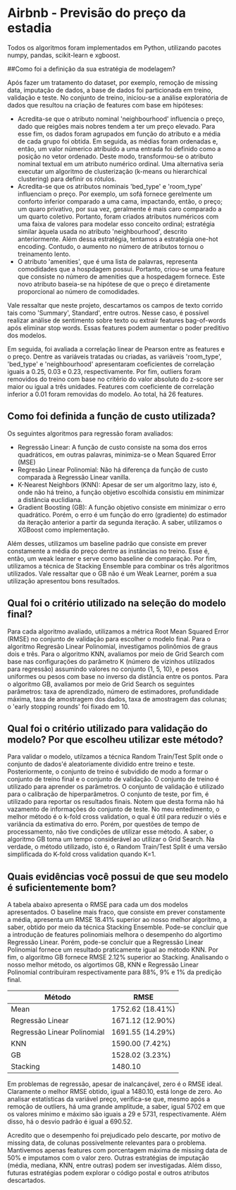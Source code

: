 # Airbnb - Previsão do preço da estadia

Todos os algoritmos foram implementados em Python, utilizando pacotes numpy, pandas, scikit-learn e xgboost.

##Como foi a definição da sua estratégia de modelagem?

Após fazer um tratamento do dataset, por exemplo, remoção de missing data, imputação de dados, a base de dados foi particionada em treino, validação e teste. No conjunto de treino, iniciou-se a análise exploratória de dados que resultou na criação de features com base em hipóteses:

- Acredita-se que o atributo nominal 'neighbourhood' influencia o preço, dado que reigões mais nobres tendem a ter um preço elevado. Para esse fim, os dados foram agrupados em função do atributo e a média de cada grupo foi obtida. Em seguida, as médias foram ordenadas e, então, um valor númerico atríbuido a uma entrada  foi definido como a posição no vetor ordenado. Deste modo, transformou-se o atributo nominal textual em um atributo numérico ordinal. Uma alternativa seria executar um algoritmo de clusterização (k-means ou hierarchical clustering) para definir os rótulos.
- Acredita-se que os atributos nominais 'bed_type' e 'room_type' influenciam o preço. Por exemplo, um sofá fornece gerelmente um conforto inferior comparado a uma cama, impactando, então, o preço; um quaro privativo, por sua vez, geralmente é mais caro comparado a um quarto coletivo. Portanto, foram criados  atributos numéricos com uma faixa de valores para modelar esso conceito ordinal; estratégia similar àquela usada no atributo 'neighbourhood', descrito anteriormente. Além dessa estratégia, tentamos a estratégia one-hot encoding. Contudo, o aumento no número de atributos tornou o treinamento lento.
- O atributo 'amenities', que é uma lista de palavras, representa comodidades que a hospdagem possui. Portanto, criou-se uma feature que consiste no número de amenities que a hospedagem fornece. Este novo atributo baseia-se na hipótese de que o preço é diretamente proporcional ao número de comodidades.

Vale ressaltar que neste projeto, descartamos os campos de texto corrido tais como 'Summary', Standard', entre outros. Nesse caso, é possível realizar análise de sentimento sobre texto ou extrair features bag-of-words após eliminar stop words. Essas features podem aumentar o poder preditivo dos modelos.

Em seguida, foi avaliada a correlação linear de Pearson entre as features e o preço. Dentre as variáveis tratadas ou criadas, as variáveis 'room_type', 'bed_type'  e 'neighbourhood' apresentaram coeficientes de correlação iguais a 0.25,  0.03 e 0.23, respectivamente. Por fim, outliers foram removidos do treino com base no critério do valor absoluto do z-score ser maior ou igual a três unidades. Features com coeficiente de correlação inferior a 0.01 foram removidas do modelo. Ao total, há 26 features.

## Como foi definida a função de custo utilizada?

Os seguintes algoritmos para regressão foram avaliados:
- Regressão Linear: A função de custo consiste na soma dos erros quadráticos, em outras palavras, minimiza-se o Mean Squared Error (MSE)
- Regresão Linear Polinomial: Não há diferença da função de custo comparada à Regressão Linear vanilla.
- K-Nearest Neighbors (KNN): Apesar de ser um algoritmo lazy, isto é, onde não há treino, a função objetivo escolhida consistiu em minimizar a distância euclidiana.
- Gradient Boosting (GB): A função objetivo consiste em minimizar o erro quadrático. Porém, o erro é um função do erro (gradiente) do estimador da iteração anterior a partir da segunda iteração. A saber, utilizamos o XGBoost como implementação.

Além desses, utilizamos um baseline padrão que consiste em prever constamente a média do preço dentre as instâncias no treino. Esse é, então, um weak learner e serve como baseline de comparação. Por fim, utilizamos a técnica de Stacking Ensemble para combinar os três algoritmos utilizados. Vale ressaltar que o GB não é um Weak Learner, porém a sua utilização apresentou bons resultados.

## Qual foi o critério utilizado na seleção do modelo final?

Para cada algoritmo avaliado, utilizamos a métrica Root Mean Squared Error (RMSE) no conjunto de validação para escolher o modelo final. Para o algoritmo Regresão Linear Polinomial, investigamos polinômios de graus dois e três. Para o algoritmo KNN, avaliamos por meio de Grid Search com base nas configurações do parâmetro K (número de vizinhos utilizados para regressão) assumindo valores no conjunto {1, 5, 10}, e pesos uniformes ou pesos com base no inverso da distância entre os pontos. Para o algoritmo GB, avaliamos por meio de Grid Search os seguintes parâmetros: taxa de aprendizado, número de estimadores, profundidade máxima, taxa de amostragem dos dados, taxa de amostragem das colunas; o 'early stopping rounds' foi fixado em 10.


## Qual foi o critério utilizado para validação do modelo? Por que escolheu utilizar este método?

Para validar o modelo, utilzamos a técnica Random Train/Test Split onde o conjunto de dados'é aleatoriamente dividido entre treino e teste. Posteriormente, o conjunto de treino é subvidido de modo a formar o conjunto de treino final e o conjunto de validação. O conjunto de treino é utilizado para aprender os parâmetros. O conjunto de validação é utilizado para o  calibração de hiperparâmetros. O conjunto de teste, por fim, é utilizado para reportar os resultados finais. Notem que desta forma não há vazamento de informações do conjunto de teste. No meu entedimento, o melhor método é o k-fold cross validation, o qual é útil para reduzir o viés e variância da estimativa do erro. Porém, por questões de tempo de processamento, não tive condições de utilizar esse método. A saber, o algoritmo GB toma um tempo considerável ao utilizar o Grid Search. Na verdade, o método utilizado, isto é, o Random Train/Test Split é uma versão simplificada do K-fold cross validation quando K=1. 

## Quais evidências você possui de que seu modelo é suficientemente bom?

A tabela abaixo apresenta o RMSE para cada um dos modelos apresentados. O baseline mais fraco, que consiste em prever constamente a média, apresenta um RMSE 18.41% superior ao nosso melhor algoritmo, a saber, obtido por meio da técnica Stacking Ensemble. Pode-se concluir que a introdução de features polinomiais melhora o desempenho do algortimo Regressão Linear. Porém, pode-se concluir que a Regressão Linear Polinomial fornece um resultado praticamente igual ao método KNN. Por fim, o algoritmo GB fornece RMSE 2.12% superior ao Stacking. Analisando o nosso melhor método, os algortimos GB, KNN e Regressão Linear Polinomial contribuíram respectivamente para 88%, 9% e 1% da predição final. 

|  Método | RMSE  |
| ------------ | ------------ |
| Mean | 1752.62 (18.41%) |
| Regressão Linear | 1671.12 (12.90%) |
| Regressão Linear Polinomial   |  1691.55 (14.29%)  |
| KNN | 1590.00 (7.42%) | 
| GB | 1528.02 (3.23%) |
| Stacking | 1480.10 |

Em problemas de regressão, apesar de inalcançável, zero é o RMSE ideal. Claramente o melhor RMSE obtido, igual a 1480.10, está longe de zero. Ao analisar estatísticas da variável preço, verifica-se que, mesmo após a remoção de outliers, há uma grande amplitude,  a saber, igual 5702 em que os valores mínimo e máximo são iguais a 29 e 5731, respectivamente. Além disso, há o desvio padrão é igual a 690.52.

Acredito que o desempenho foi prejudicado pelo descarte, por motivo de missing data, de colunas possivelmente relevantes para o problema. Mantivemos apenas features com porcentagem máxima de missing data  de 50% e imputamos com o valor zero. Outras estratégias de imputação (média, mediana, KNN, entre outras) podem ser investigadas. Além disso, futuras estratégias podem explorar o código postal e outros atributos descartados.